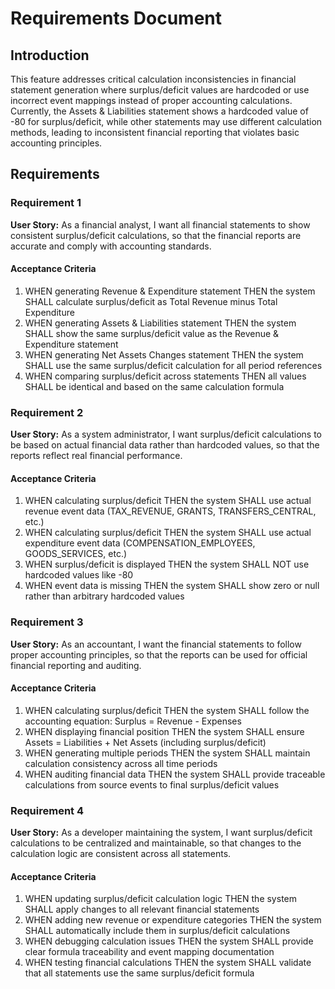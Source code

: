 # Requirements Document

## Introduction

This feature addresses critical calculation inconsistencies in financial statement generation where surplus/deficit values are hardcoded or use incorrect event mappings instead of proper accounting calculations. Currently, the Assets & Liabilities statement shows a hardcoded value of -80 for surplus/deficit, while other statements may use different calculation methods, leading to inconsistent financial reporting that violates basic accounting principles.

## Requirements

### Requirement 1

**User Story:** As a financial analyst, I want all financial statements to show consistent surplus/deficit calculations, so that the financial reports are accurate and comply with accounting standards.

#### Acceptance Criteria

1. WHEN generating Revenue & Expenditure statement THEN the system SHALL calculate surplus/deficit as Total Revenue minus Total Expenditure
2. WHEN generating Assets & Liabilities statement THEN the system SHALL show the same surplus/deficit value as the Revenue & Expenditure statement
3. WHEN generating Net Assets Changes statement THEN the system SHALL use the same surplus/deficit calculation for all period references
4. WHEN comparing surplus/deficit across statements THEN all values SHALL be identical and based on the same calculation formula

### Requirement 2

**User Story:** As a system administrator, I want surplus/deficit calculations to be based on actual financial data rather than hardcoded values, so that the reports reflect real financial performance.

#### Acceptance Criteria

1. WHEN calculating surplus/deficit THEN the system SHALL use actual revenue event data (TAX_REVENUE, GRANTS, TRANSFERS_CENTRAL, etc.)
2. WHEN calculating surplus/deficit THEN the system SHALL use actual expenditure event data (COMPENSATION_EMPLOYEES, GOODS_SERVICES, etc.)
3. WHEN surplus/deficit is displayed THEN the system SHALL NOT use hardcoded values like -80
4. WHEN event data is missing THEN the system SHALL show zero or null rather than arbitrary hardcoded values

### Requirement 3

**User Story:** As an accountant, I want the financial statements to follow proper accounting principles, so that the reports can be used for official financial reporting and auditing.

#### Acceptance Criteria

1. WHEN calculating surplus/deficit THEN the system SHALL follow the accounting equation: Surplus = Revenue - Expenses
2. WHEN displaying financial position THEN the system SHALL ensure Assets = Liabilities + Net Assets (including surplus/deficit)
3. WHEN generating multiple periods THEN the system SHALL maintain calculation consistency across all time periods
4. WHEN auditing financial data THEN the system SHALL provide traceable calculations from source events to final surplus/deficit values

### Requirement 4

**User Story:** As a developer maintaining the system, I want surplus/deficit calculations to be centralized and maintainable, so that changes to the calculation logic are consistent across all statements.

#### Acceptance Criteria

1. WHEN updating surplus/deficit calculation logic THEN the system SHALL apply changes to all relevant financial statements
2. WHEN adding new revenue or expenditure categories THEN the system SHALL automatically include them in surplus/deficit calculations
3. WHEN debugging calculation issues THEN the system SHALL provide clear formula traceability and event mapping documentation
4. WHEN testing financial calculations THEN the system SHALL validate that all statements use the same surplus/deficit formula